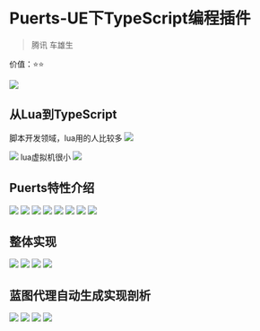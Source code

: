 # Puerts-UE下TypeScript编程插件

> 腾讯 车雄生

价值：:star::star:

![](腾讯_img/腾讯_2023-12-20-14-25-36.png)

## 从Lua到TypeScript

脚本开发领域，lua用的人比较多
![](腾讯_img/腾讯_2023-12-20-14-30-25.png)

![](腾讯_img/腾讯_2023-12-20-14-30-46.png)
lua虚拟机很小
![](腾讯_img/腾讯_2023-12-20-14-32-46.png)

## Puerts特性介绍

![](腾讯_img/腾讯_2023-12-20-14-47-02.png)
![](腾讯_img/腾讯_2023-12-20-14-47-51.png)
![](腾讯_img/腾讯_2023-12-20-14-48-47.png)
![](腾讯_img/腾讯_2023-12-20-14-49-26.png)
![](腾讯_img/腾讯_2023-12-20-14-51-13.png)
![](腾讯_img/腾讯_2023-12-20-14-52-16.png)
![](腾讯_img/腾讯_2023-12-20-14-53-11.png)
![](腾讯_img/腾讯_2023-12-20-14-54-21.png)

## 整体实现

![](腾讯_img/腾讯_2023-12-20-14-55-17.png)
![](腾讯_img/腾讯_2023-12-20-14-56-34.png)
![](腾讯_img/腾讯_2023-12-20-14-57-14.png)
![](腾讯_img/腾讯_2023-12-20-14-58-27.png)

## 蓝图代理自动生成实现剖析

![](腾讯_img/腾讯_2023-12-20-14-59-39.png)
![](腾讯_img/腾讯_2023-12-20-15-01-12.png)
![](腾讯_img/腾讯_2023-12-20-15-02-21.png)
![](腾讯_img/腾讯_2023-12-20-15-04-14.png)